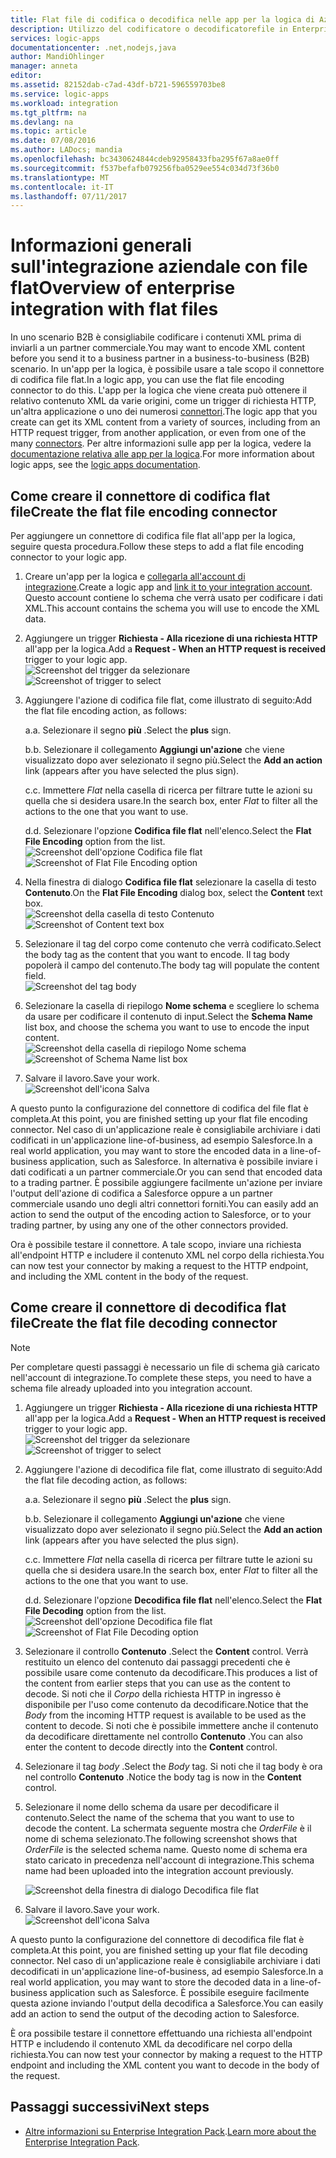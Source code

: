 ```yaml
---
title: Flat file di codifica o decodifica nelle app per la logica di Azure | Microsoft Docs
description: Utilizzo del codificatore o decodificatorefile in Enterprise Integration Pack nelle app per la logica
services: logic-apps
documentationcenter: .net,nodejs,java
author: MandiOhlinger
manager: anneta
editor: 
ms.assetid: 82152dab-c7ad-43df-b721-596559703be8
ms.service: logic-apps
ms.workload: integration
ms.tgt_pltfrm: na
ms.devlang: na
ms.topic: article
ms.date: 07/08/2016
ms.author: LADocs; mandia
ms.openlocfilehash: bc3430624844cdeb92958433fba295f67a8ae0ff
ms.sourcegitcommit: f537befafb079256fba0529ee554c034d73f36b0
ms.translationtype: MT
ms.contentlocale: it-IT
ms.lasthandoff: 07/11/2017
---
```

# <a name="overview-of-enterprise-integration-with-flat-files"></a><span data-ttu-id="de642-103">Informazioni generali sull'integrazione aziendale con file flat</span><span class="sxs-lookup"><span data-stu-id="de642-103">Overview of enterprise integration with flat files</span></span>

<span data-ttu-id="de642-104">In uno scenario B2B è consigliabile codificare i contenuti XML prima di inviarli a un partner commerciale.</span><span class="sxs-lookup"><span data-stu-id="de642-104">You may want to encode XML content before you send it to a business partner in a business-to-business (B2B) scenario.</span></span> <span data-ttu-id="de642-105">In un'app per la logica, è possibile usare a tale scopo il connettore di codifica file flat.</span><span class="sxs-lookup"><span data-stu-id="de642-105">In a logic app, you can use the flat file encoding connector to do this.</span></span> <span data-ttu-id="de642-106">L'app per la logica che viene creata può ottenere il relativo contenuto XML da varie origini, come un trigger di richiesta HTTP, un'altra applicazione o uno dei numerosi [connettori](../connectors/apis-list.md).</span><span class="sxs-lookup"><span data-stu-id="de642-106">The logic app that you create can get its XML content from a variety of sources, including from an HTTP request trigger, from another application, or even from one of the many [connectors](../connectors/apis-list.md).</span></span> <span data-ttu-id="de642-107">Per altre informazioni sulle app per la logica, vedere la [documentazione relativa alle app per la logica](logic-apps-what-are-logic-apps.md "Altre informazioni sulle app per la logica").</span><span class="sxs-lookup"><span data-stu-id="de642-107">For more information about logic apps, see the [logic apps documentation](logic-apps-what-are-logic-apps.md "Learn more about Logic apps").</span></span>  

## <a name="create-the-flat-file-encoding-connector"></a><span data-ttu-id="de642-108">Come creare il connettore di codifica flat file</span><span class="sxs-lookup"><span data-stu-id="de642-108">Create the flat file encoding connector</span></span>
<span data-ttu-id="de642-109">Per aggiungere un connettore di codifica file flat all'app per la logica, seguire questa procedura.</span><span class="sxs-lookup"><span data-stu-id="de642-109">Follow these steps to add a flat file encoding connector to your logic app.</span></span>

1. <span data-ttu-id="de642-110">Creare un'app per la logica e [collegarla all'account di integrazione](logic-apps-enterprise-integration-accounts.md "Informazioni su come collegare un account di integrazione a un'app per la logica").</span><span class="sxs-lookup"><span data-stu-id="de642-110">Create a logic app and [link it to your integration account](logic-apps-enterprise-integration-accounts.md "Learn to link an integration account to a Logic app").</span></span> <span data-ttu-id="de642-111">Questo account contiene lo schema che verrà usato per codificare i dati XML.</span><span class="sxs-lookup"><span data-stu-id="de642-111">This account contains the schema you will use to encode the XML data.</span></span>  
2. <span data-ttu-id="de642-112">Aggiungere un trigger **Richiesta - Alla ricezione di una richiesta HTTP** all'app per la logica.</span><span class="sxs-lookup"><span data-stu-id="de642-112">Add a **Request - When an HTTP request is received** trigger to your logic app.</span></span>  
   <span data-ttu-id="de642-113">![Screenshot del trigger da selezionare](./media/logic-apps-enterprise-integration-b2b/flatfile-1.png)</span><span class="sxs-lookup"><span data-stu-id="de642-113">![Screenshot of trigger to select](./media/logic-apps-enterprise-integration-b2b/flatfile-1.png)</span></span>    
3. <span data-ttu-id="de642-114">Aggiungere l'azione di codifica file flat, come illustrato di seguito:</span><span class="sxs-lookup"><span data-stu-id="de642-114">Add the flat file encoding action, as follows:</span></span>
   
    <span data-ttu-id="de642-115">a.</span><span class="sxs-lookup"><span data-stu-id="de642-115">a.</span></span> <span data-ttu-id="de642-116">Selezionare il segno **più** .</span><span class="sxs-lookup"><span data-stu-id="de642-116">Select the **plus** sign.</span></span>
   
    <span data-ttu-id="de642-117">b.</span><span class="sxs-lookup"><span data-stu-id="de642-117">b.</span></span> <span data-ttu-id="de642-118">Selezionare il collegamento **Aggiungi un'azione** che viene visualizzato dopo aver selezionato il segno più.</span><span class="sxs-lookup"><span data-stu-id="de642-118">Select the **Add an action** link (appears after you have selected the plus sign).</span></span>
   
    <span data-ttu-id="de642-119">c.</span><span class="sxs-lookup"><span data-stu-id="de642-119">c.</span></span> <span data-ttu-id="de642-120">Immettere *Flat* nella casella di ricerca per filtrare tutte le azioni su quella che si desidera usare.</span><span class="sxs-lookup"><span data-stu-id="de642-120">In the search box, enter *Flat* to filter all the actions to the one that you want to use.</span></span>
   
    <span data-ttu-id="de642-121">d.</span><span class="sxs-lookup"><span data-stu-id="de642-121">d.</span></span> <span data-ttu-id="de642-122">Selezionare l'opzione **Codifica file flat** nell'elenco.</span><span class="sxs-lookup"><span data-stu-id="de642-122">Select the **Flat File Encoding** option from the list.</span></span>   
   <span data-ttu-id="de642-123">![Screenshot dell'opzione Codifica file flat](media/logic-apps-enterprise-integration-flatfile/flatfile-2.png)</span><span class="sxs-lookup"><span data-stu-id="de642-123">![Screenshot of Flat File Encoding option](media/logic-apps-enterprise-integration-flatfile/flatfile-2.png)</span></span>   
4. <span data-ttu-id="de642-124">Nella finestra di dialogo **Codifica file flat** selezionare la casella di testo **Contenuto**.</span><span class="sxs-lookup"><span data-stu-id="de642-124">On the **Flat File Encoding** dialog box, select the **Content** text box.</span></span>  
   <span data-ttu-id="de642-125">![Screenshot della casella di testo Contenuto](media/logic-apps-enterprise-integration-flatfile/flatfile-3.png)</span><span class="sxs-lookup"><span data-stu-id="de642-125">![Screenshot of Content text box](media/logic-apps-enterprise-integration-flatfile/flatfile-3.png)</span></span>  
5. <span data-ttu-id="de642-126">Selezionare il tag del corpo come contenuto che verrà codificato.</span><span class="sxs-lookup"><span data-stu-id="de642-126">Select the body tag as the content that you want to encode.</span></span> <span data-ttu-id="de642-127">Il tag body popolerà il campo del contenuto.</span><span class="sxs-lookup"><span data-stu-id="de642-127">The body tag will populate the content field.</span></span>     
   ![Screenshot del tag body](media/logic-apps-enterprise-integration-flatfile/flatfile-4.png)  
6. <span data-ttu-id="de642-129">Selezionare la casella di riepilogo **Nome schema** e scegliere lo schema da usare per codificare il contenuto di input.</span><span class="sxs-lookup"><span data-stu-id="de642-129">Select the **Schema Name** list box, and choose the schema you want to use to encode the input content.</span></span>    
   <span data-ttu-id="de642-130">![Screenshot della casella di riepilogo Nome schema](media/logic-apps-enterprise-integration-flatfile/flatfile-5.png)</span><span class="sxs-lookup"><span data-stu-id="de642-130">![Screenshot of Schema Name list box](media/logic-apps-enterprise-integration-flatfile/flatfile-5.png)</span></span>  
7. <span data-ttu-id="de642-131">Salvare il lavoro.</span><span class="sxs-lookup"><span data-stu-id="de642-131">Save your work.</span></span>   
   ![Screenshot dell'icona Salva](media/logic-apps-enterprise-integration-flatfile/flatfile-6.png)  

<span data-ttu-id="de642-133">A questo punto la configurazione del connettore di codifica del file flat è completa.</span><span class="sxs-lookup"><span data-stu-id="de642-133">At this point, you are finished setting up your flat file encoding connector.</span></span> <span data-ttu-id="de642-134">Nel caso di un'applicazione reale è consigliabile archiviare i dati codificati in un'applicazione line-of-business, ad esempio Salesforce.</span><span class="sxs-lookup"><span data-stu-id="de642-134">In a real world application, you may want to store the encoded data in a line-of-business application, such as Salesforce.</span></span> <span data-ttu-id="de642-135">In alternativa è possibile inviare i dati codificati a un partner commerciale.</span><span class="sxs-lookup"><span data-stu-id="de642-135">Or you can send that encoded data to a trading partner.</span></span> <span data-ttu-id="de642-136">È possibile aggiungere facilmente un'azione per inviare l'output dell'azione di codifica a Salesforce oppure a un partner commerciale usando uno degli altri connettori forniti.</span><span class="sxs-lookup"><span data-stu-id="de642-136">You can easily add an action to send the output of the encoding action to Salesforce, or to your trading partner, by using any one of the other connectors provided.</span></span>

<span data-ttu-id="de642-137">Ora è possibile testare il connettore. A tale scopo, inviare una richiesta all'endpoint HTTP e includere il contenuto XML nel corpo della richiesta.</span><span class="sxs-lookup"><span data-stu-id="de642-137">You can now test your connector by making a request to the HTTP endpoint, and including the XML content in the body of the request.</span></span>  

## <a name="create-the-flat-file-decoding-connector"></a><span data-ttu-id="de642-138">Come creare il connettore di decodifica flat file</span><span class="sxs-lookup"><span data-stu-id="de642-138">Create the flat file decoding connector</span></span>

> [!NOTE]
> <span data-ttu-id="de642-139">Per completare questi passaggi è necessario un file di schema già caricato nell'account di integrazione.</span><span class="sxs-lookup"><span data-stu-id="de642-139">To complete these steps, you need to have a schema file already uploaded into you integration account.</span></span>

1. <span data-ttu-id="de642-140">Aggiungere un trigger **Richiesta - Alla ricezione di una richiesta HTTP** all'app per la logica.</span><span class="sxs-lookup"><span data-stu-id="de642-140">Add a **Request - When an HTTP request is received** trigger to your logic app.</span></span>  
   <span data-ttu-id="de642-141">![Screenshot del trigger da selezionare](./media/logic-apps-enterprise-integration-b2b/flatfile-1.png)</span><span class="sxs-lookup"><span data-stu-id="de642-141">![Screenshot of trigger to select](./media/logic-apps-enterprise-integration-b2b/flatfile-1.png)</span></span>    
2. <span data-ttu-id="de642-142">Aggiungere l'azione di decodifica file flat, come illustrato di seguito:</span><span class="sxs-lookup"><span data-stu-id="de642-142">Add the flat file decoding action, as follows:</span></span>
   
    <span data-ttu-id="de642-143">a.</span><span class="sxs-lookup"><span data-stu-id="de642-143">a.</span></span> <span data-ttu-id="de642-144">Selezionare il segno **più** .</span><span class="sxs-lookup"><span data-stu-id="de642-144">Select the **plus** sign.</span></span>
   
    <span data-ttu-id="de642-145">b.</span><span class="sxs-lookup"><span data-stu-id="de642-145">b.</span></span> <span data-ttu-id="de642-146">Selezionare il collegamento **Aggiungi un'azione** che viene visualizzato dopo aver selezionato il segno più.</span><span class="sxs-lookup"><span data-stu-id="de642-146">Select the **Add an action** link (appears after you have selected the plus sign).</span></span>
   
    <span data-ttu-id="de642-147">c.</span><span class="sxs-lookup"><span data-stu-id="de642-147">c.</span></span> <span data-ttu-id="de642-148">Immettere *Flat* nella casella di ricerca per filtrare tutte le azioni su quella che si desidera usare.</span><span class="sxs-lookup"><span data-stu-id="de642-148">In the search box, enter *Flat* to filter all the actions to the one that you want to use.</span></span>
   
    <span data-ttu-id="de642-149">d.</span><span class="sxs-lookup"><span data-stu-id="de642-149">d.</span></span> <span data-ttu-id="de642-150">Selezionare l'opzione **Decodifica file flat** nell'elenco.</span><span class="sxs-lookup"><span data-stu-id="de642-150">Select the **Flat File Decoding** option from the list.</span></span>   
   <span data-ttu-id="de642-151">![Screenshot dell'opzione Decodifica file flat](media/logic-apps-enterprise-integration-flatfile/flatfile-2.png)</span><span class="sxs-lookup"><span data-stu-id="de642-151">![Screenshot of Flat File Decoding option](media/logic-apps-enterprise-integration-flatfile/flatfile-2.png)</span></span>   
3. <span data-ttu-id="de642-152">Selezionare il controllo **Contenuto** .</span><span class="sxs-lookup"><span data-stu-id="de642-152">Select the **Content** control.</span></span> <span data-ttu-id="de642-153">Verrà restituito un elenco del contenuto dai passaggi precedenti che è possibile usare come contenuto da decodificare.</span><span class="sxs-lookup"><span data-stu-id="de642-153">This produces a list of the content from earlier steps that you can use as the content to decode.</span></span> <span data-ttu-id="de642-154">Si noti che il *Corpo* della richiesta HTTP in ingresso è disponibile per l'uso come contenuto da decodificare.</span><span class="sxs-lookup"><span data-stu-id="de642-154">Notice that the *Body* from the incoming HTTP request is available to be used as the content to decode.</span></span> <span data-ttu-id="de642-155">Si noti che è possibile immettere anche il contenuto da decodificare direttamente nel controllo **Contenuto** .</span><span class="sxs-lookup"><span data-stu-id="de642-155">You can also enter the content to decode directly into the **Content** control.</span></span>     
4. <span data-ttu-id="de642-156">Selezionare il tag *body* .</span><span class="sxs-lookup"><span data-stu-id="de642-156">Select the *Body* tag.</span></span> <span data-ttu-id="de642-157">Si noti che il tag body è ora nel controllo **Contenuto** .</span><span class="sxs-lookup"><span data-stu-id="de642-157">Notice the body tag is now in the **Content** control.</span></span>
5. <span data-ttu-id="de642-158">Selezionare il nome dello schema da usare per decodificare il contenuto.</span><span class="sxs-lookup"><span data-stu-id="de642-158">Select the name of the schema that you want to use to decode the content.</span></span> <span data-ttu-id="de642-159">La schermata seguente mostra che *OrderFile* è il nome di schema selezionato.</span><span class="sxs-lookup"><span data-stu-id="de642-159">The following screenshot shows that *OrderFile* is the selected schema name.</span></span> <span data-ttu-id="de642-160">Questo nome di schema era stato caricato in precedenza nell'account di integrazione.</span><span class="sxs-lookup"><span data-stu-id="de642-160">This schema name had been uploaded into the integration account previously.</span></span>
   
   ![Screenshot della finestra di dialogo Decodifica file flat](media/logic-apps-enterprise-integration-flatfile/flatfile-decode-1.png)    
6. <span data-ttu-id="de642-162">Salvare il lavoro.</span><span class="sxs-lookup"><span data-stu-id="de642-162">Save your work.</span></span>  
   ![Screenshot dell'icona Salva](media/logic-apps-enterprise-integration-flatfile/flatfile-6.png)    

<span data-ttu-id="de642-164">A questo punto la configurazione del connettore di decodifica file flat è completa.</span><span class="sxs-lookup"><span data-stu-id="de642-164">At this point, you are finished setting up your flat file decoding connector.</span></span> <span data-ttu-id="de642-165">Nel caso di un'applicazione reale è consigliabile archiviare i dati decodificati in un'applicazione line-of-business, ad esempio Salesforce.</span><span class="sxs-lookup"><span data-stu-id="de642-165">In a real world application, you may want to store the decoded data in a line-of-business application such as Salesforce.</span></span> <span data-ttu-id="de642-166">È possibile eseguire facilmente questa azione inviando l'output della decodifica a Salesforce.</span><span class="sxs-lookup"><span data-stu-id="de642-166">You can easily add an action to send the output of the decoding action to Salesforce.</span></span>

<span data-ttu-id="de642-167">È ora possibile testare il connettore effettuando una richiesta all'endpoint HTTP e includendo il contenuto XML da decodificare nel corpo della richiesta.</span><span class="sxs-lookup"><span data-stu-id="de642-167">You can now test your connector by making a request to the HTTP endpoint and including the XML content you want to decode in the body of the request.</span></span>  

## <a name="next-steps"></a><span data-ttu-id="de642-168">Passaggi successivi</span><span class="sxs-lookup"><span data-stu-id="de642-168">Next steps</span></span>
* <span data-ttu-id="de642-169">[Altre informazioni su Enterprise Integration Pack](logic-apps-enterprise-integration-overview.md "Informazioni su Enterprise Integration Pack").</span><span class="sxs-lookup"><span data-stu-id="de642-169">[Learn more about the Enterprise Integration Pack](logic-apps-enterprise-integration-overview.md "Learn about Enterprise Integration Pack").</span></span>  

